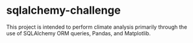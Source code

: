 # sqlalchemy-challenge
This project is intended to perform climate analysis primarily through the use of SQLAlchemy ORM queries, Pandas, and Matplotlib.

